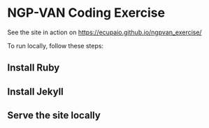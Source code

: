 # NGP-VAN Coding Exercise

See the site in action on https://ecupaio.github.io/ngpvan_exercise/

To run locally, follow these steps:
## Install Ruby
## Install Jekyll
## Serve the site locally
